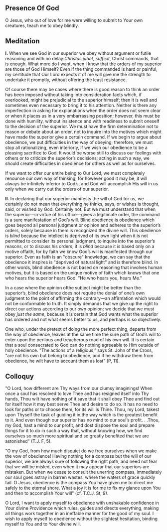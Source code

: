 ## Presence Of God

O Jesus, who out of love for me were willing to submit to Your own creatures, teach me to obey blindly.

## Meditation

**I.** When we see God in our superior we obey without argument or futile reasoning and with no delay:*Christus jubet, sufficit*, Christ commands, that is enough. What more do I want, when I know that the orders of my superior are those of God Himself? Even if the thing commanded is hard or painful, my certitude that Our Lord expects it of me will give me the strength to undertake it promptly, without offering the least resistance.

Of course there may be cases where there is good reason to think an order has been imposed without taking into consideration facts which, if overlooked, might be prejudicial to the superior himself; then it is well and sometimes even necessary to bring it to his attention. Neither is there any imperfection in asking for explanations when the order does not seem clear or when it places us in a very embarrassing position; however, this must be done with humility, without insistence and with readiness to submit oneself to the decision of the superior. We must have the firm determination not to reason or debate about an order, not to inquire into the motives which might have made the superior give a certain command. If we begin to argue about obedience, we put difficulties in the way of obeying; therefore, we must stop all rationalizing, even interiorly, if we wish our obedience to be a pleasing sacrifice to God. It would be worse still to discuss our feelings with others or to criticize the superior’s decisions; acting in such a way, we should create difficulties in obedience for others as well as for ourselves.

If we want to offer our entire being to Our Lord, we must completely renounce our own way of thinking, for however good it may be, it will always be infinitely inferior to God’s, and God will accomplish His will in us only when we carry out the orders of our superior.

**II.** In declaring that our superior manifests the will of God for us, we certainly do not mean that everything he thinks, says, or wishes is thought, said, or wished by God. Certainly not. But we must understand that when the superior—in virtue of his office—gives a legitimate order, the command is a sure manifestation of God’s will. Blind obedience is obedience which goes beyond all personal judgment or opinion and adheres to the superior’s orders, solely because in them is recognized the divine will. This obedience is *blind* because the intellect is deprived of its own light when it is not permitted to consider its personal judgment, to inquire into the superior’s reasons, or to discuss his orders; it is *blind* because it is based only on a motive offaith, for by faith we know God’s will is manifested through our superior. Even as faith is an "obscure" knowledge, we can say that the obedience it inspires is "deprived of natural light" and is therefore blind. In other words, blind obedience is not based on reasoning that involves human motives, but it is based on the unique motive of faith which knows that one who hears the superior hears God. "He who hears you, hears Me."

In a case where the opinion ofthe subject might be better than the superior’s, blind obedience does not require the denial of one’s own judgment to the point of affirming the contrary—an affirmation which would not be conformable to truth. It simply demands that we give up the right to direct our actions according to our own opinion; we decide that we must obey *just the same*, because it is certain that God wants what the superior has ordered and not what seems better to us, and perhaps is so objectively.

One who, under the pretext of doing the more perfect thing, departs from the way of obedience, leaves at the same time the sure path of God’s will to enter upon the perilous
and treacherous road of his own will. It is certain that a soul consecrated to God can do nothing agreeable to Him outside of holy obedience. "The actions of a religious," says St. John of the Cross, "are not his own but belong to obedience, and if he withdraw them from obedience, he wilt have to account them as lost" (P, 11).

## Colloquy

"O Lord, how different are Thy ways from our clumsy imaginings! When once a soul has resolved to love Thee and has resigned itself into Thy hands, Thou wilt have nothing of it save that it shall obey Thee and find out for itself how it may best serve Thee and desire to do so. It has no need to look for paths or to choose them, for its will is Thine. Thou, my Lord, takest upon Thyself the task of guiding it in the way which is the greatest benefit to it. And even though our superior has no mind to our soul’s profit. . .Thou, my God, hast a mind to our profit, and dost dispose the soul and prepare things for it to do in such a way that, without knowing how, we find ourselves so much more spiritual and so greatly benefited that we are astonished" (T.J. F, 5).

"O my God, from how much disquiet do we free ourselves when we make the vow of obedience! Having nothing for a compass but the will of our superior, we are always sure of following the right path, and need not fear that we will be misled, even when it may appear that our superiors are mistaken. But when we cease to consult the unerring compass, immediately our soul goes astray in barren wastes, where the waters of grace quickly fail. O Jesus, obedience is the compass You have given me to direct me safely to the eternal shore. What a joy it is for me to fix my glance upon You and then to accomplish Your will" (cf. T.C.J. St, 9).

O Lord, I want to apply myself to obedience with unshakable confidence in Your divine Providence which rules, guides and directs everything, making all things work together in an ineffable manner for the good of my soul. I wish to apply myself to obedience without the slightest hesitation, binding myself to You and to Your divine will.